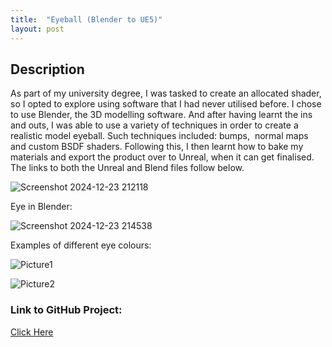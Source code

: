 ```yaml
---
title:  "Eyeball (Blender to UE5)"
layout: post
---
```


## Description
As part of my university degree, I was tasked to create an allocated shader, so I opted to explore using software that I had never utilised before.
I chose to use Blender, the 3D modelling software. And after having learnt the ins and outs, I was able to use a variety of techniques in order to create a realistic model eyeball. 
Such techniques included: bumps,  normal maps and custom BSDF shaders. 
Following this, I then learnt how to bake my materials and export the product over to Unreal, when it can get finalised. 
The links to both the Unreal and Blend files follow below.

![Screenshot 2024-12-23 212118](https://github.com/user-attachments/assets/93385fd8-c311-4e5f-b51d-264221e97e63)

Eye in Blender:

![Screenshot 2024-12-23 214538](https://github.com/user-attachments/assets/e4466015-3a57-4f6c-b636-271ee9c90876)


Examples of different eye colours:

![Picture1](https://github.com/user-attachments/assets/ac6dd9bd-c1dd-42b3-afc6-1ebaa7e5f710)

![Picture2](https://github.com/user-attachments/assets/217e9df0-7885-4f20-a82d-256e52025a78)

### Link to GitHub Project:
[Click Here](https://github.com/OnlyRyNMC/EyeballExample)
